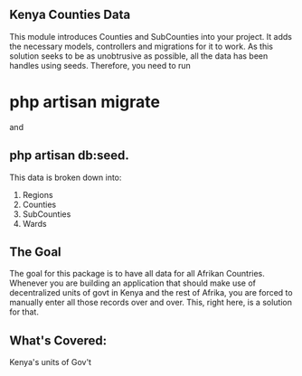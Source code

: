 ## Kenya Counties Data

This module introduces Counties and SubCounties into your project. It adds the necessary models, controllers and migrations for it to work. As this solution seeks to be as unobtrusive as possible, all the data has been handles using seeds. Therefore, you need to run 
# php artisan migrate 
and 
## php artisan db:seed.

This data is broken down into:
1. Regions
2. Counties 
3. SubCounties
4. Wards


## The Goal
The goal for this package is to have all data for all Afrikan Countries. Whenever you are building an application that should make use of decentralized units of govt in Kenya and the rest of Afrika, you are forced to manually enter all those records over and over. This, right here, is a solution for that. 

## What's Covered:
Kenya's units of Gov't
